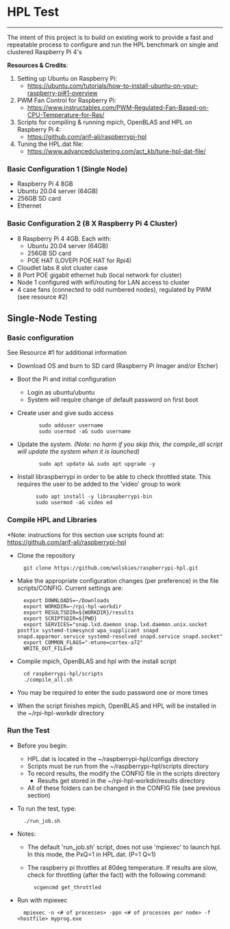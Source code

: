# HPL Test 
---
The intent of this project is to build on existing work to provide a fast and repeatable process  to configure and run the HPL benchmark on single and clustered Raspberry Pi 4's 

**Resources & Credits**:

1. Setting up Ubuntu on Raspberry Pi: 
	-  <https://ubuntu.com/tutorials/how-to-install-ubuntu-on-your-raspberry-pi#1-overview>
2. PWM Fan Control for Raspberry Pi:
	- <https://www.instructables.com/PWM-Regulated-Fan-Based-on-CPU-Temperature-for-Ras/>
3. Scripts for compiling & running mpich, OpenBLAS and HPL on Raspberry Pi 4:
	- <https://github.com/arif-ali/raspberrypi-hpl>
4. Tuning the HPL.dat file:
	- <https://www.advancedclustering.com/act_kb/tune-hpl-dat-file/>
	
### Basic Configuration 1 (Single Node)
- Raspberry Pi 4 8GB
- Ubuntu 20.04 server (64GB)
- 256GB SD card
- Ethernet

### Basic Configuration 2 (8 X Raspberry Pi 4 Cluster)

- 8 Raspberry Pi 4 4GB. Each with:
	- Ubuntu 20.04 server (64GB)
	- 256GB SD card
	- POE HAT (LOVEPI POE HAT for Rpi4)
- Cloudlet labs 8 slot cluster case
- 8 Port POE gigabit ethernet hub (local network for cluster)
- Node 1 configured with wifi/routing for LAN access to cluster
- 4 case fans (connected to odd numbered nodes), regulated by PWM (see resource #2)


## Single-Node Testing

### Basic configuration
See Resource #1 for additional information

- Download OS and burn to  SD card (Raspberry Pi Imager and/or Etcher)
      
- Boot the Pi and initial configuration
	- Login as ubuntu/ubuntu
	- System will require change of default password on first boot
- Create user and give sudo access
	
             sudo adduser username
             sudo usermod -aG sudo username
             
- Update the system.  *(Note: no harm if you skip this, the compile_all script will update the system when it is launched)*
	
             sudo apt update && sudo apt upgrade -y
             
- Install libraspberrypi in order to be able to check throttled state. This requires the user to be added to the 'video' group to work
	
	        sudo apt install -y libraspberrypi-bin
            sudo usermod -aG video ed
   
### Compile HPL and Libraries

*Note:  instructions for this section use scripts found at:
<https://github.com/arif-ali/raspberrypi-hpl>

- Clone the repository

        git clone https://github.com/wolskies/raspberrypi-hpl.git
        
- Make the appropriate configuration changes (per preference) in the file scripts/CONFIG. Current settings are:
	
	    export DOWNLOADS=~/Downloads
	    export WORKDIR=~/rpi-hpl-workdir
	    export RESULTSDIR=${WORKDIR}/results
	    export SCRIPTSDIR=${PWD}
	    export SERVICES="snap.lxd.daemon snap.lxd.daemon.unix.socket postfix systemd-timesyncd wpa_supplicant snapd snapd.apparmor.service systemd-resolved snapd.service snapd.socket"
	    export COMMON_FLAGS="-mtune=cortex-a72"
	    WRITE_OUT_FILE=0

- Compile mpich, OpenBLAS and hpl with the install script

        cd raspberrypi-hpl/scripts
        ./compile_all.sh
        
- You may be required to enter the sudo password one or more times
- When the script finishes mpich, OpenBLAS and HPL will be installed in the ~/rpi-hpl-workdir directory

### Run the Test

- Before you begin:
	- HPL.dat is located in the ~/raspberrypi-hpl/configs directory
	- Scripts must be run from the ~/raspberrypi-hpl/scripts directory
	- To record results, the modify the CONFIG file in the scripts directory
		- Results get stored in the ~/rpi-hpl-workdir/results directory
	- All of these folders can be changed in the CONFIG file (see previous section)

- To run the test, type:

        ./run_job.sh
        
- Notes:
	- The default 'run_job.sh' script, does not use 'mpiexec' to launch hpl.  In this mode, the PxQ=1 in HPL.dat.  (P=1 Q=1)
	- The raspberry pi throttles at 80deg temperature.  If results are slow, check for throttling (after the fact) with the following command:
	    
	        vcgencmd get_throttled
	      


   
- Run with mpiexec

        mpiexec -n <# of processes> -ppn <# of processes per node> -f <hostfile> myprog.exe


